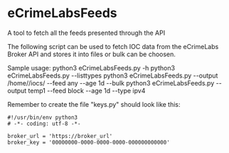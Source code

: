 # eCrimeLabsFeeds
A tool to fetch all the feeds presented through the API

The following script can be used to fetch IOC data from the eCrimeLabs Broker API
and stores it into files or bulk can be choosen.

   Sample usage:
    python3 eCrimeLabsFeeds.py -h
    python3 eCrimeLabsFeeds.py --listtypes
    python3 eCrimeLabsFeeds.py --output /home/<user>/iocs/ --feed any --age 1d --bulk
    python3 eCrimeLabsFeeds.py --output temp1 --feed block --age 1d --type ipv4

Remember to create the file "keys.py" should look like this:
```
#!/usr/bin/env python3
# -*- coding: utf-8 -*-

broker_url = 'https://broker_url'
broker_key = '00000000-0000-0000-0000-000000000000'
```
